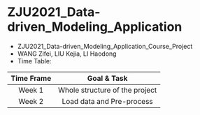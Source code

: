 # ZJU2021_Data-driven_Modeling_Application

- ZJU2021_Data-driven_Modeling_Application_Course_Project
- WANG Zifei, LIU Kejia, LI Haodong
- Time Table:

|Time Frame|Goal & Task|
|:-----:|:-----:|
|Week 1|Whole structure of the project|
|Week 2|Load data and Pre-process|

